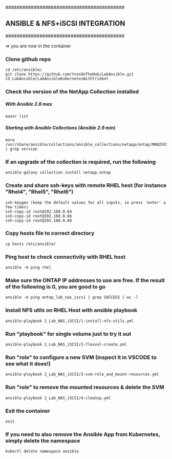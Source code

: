 ##########################################
## ANSIBLE & NFS+iSCSI INTEGRATION
##########################################

=>  you are now in the container

### Clone github repo
    cd /etc/ansible/ 
    git clone https://github.com/YvosOnTheHub/LabAnsible.git 
    cd LabAnsible/LabAnsibleKubernetesWithTrident


### Check the version of the NetApp Collection installed
##### With Ansible 2.8 max
    mazer list
##### Starting with Ansible Collections (Ansible 2.9 min)
    more /usr/share/ansible/collections/ansible_collections/netapp/ontap/MANIFEST.json | grep version

### If an upgrade of the collection is required, run the following
    ansible-galaxy collection install netapp.ontap



### Create and share ssh-keys with remote RHEL host (for instance "Rhel4", "Rhel5", "Rhel6")
    ssh-keygen (keep the default values for all inputs, ie press 'enter' a few times)
    ssh-copy-id root@192.168.0.64
    ssh-copy-id root@192.168.0.66
    ssh-copy-id root@192.168.0.69

### Copy hosts file to correct directory
    cp hosts /etc/ansible/

### Ping host to check connectivity with RHEL host 
    ansible -m ping rhel

### Make sure the ONTAP IP addresses to use are free. If the result of the following is 0, you are good to go
    ansible -m ping ontap_lab_nas_iscsi | grep SUCCESS | wc -l

### Install NFS utils on RHEL Host with ansible playbook
    ansible-playbook 2_Lab_NAS_iSCSI/1-install-nfs-utils.yml

### Run "playbook" for single volume just to try it out
    ansible-playbook 2_Lab_NAS_iSCSI/2-flexvol-create.yml

### Run "role" to configure a new SVM (inspect it in VSCODE to see what it does!)
    ansible-playbook 2_Lab_NAS_iSCSI/3-svm-role_and_mount-resources.yml 

### Run "role" to remove the mounted resources & delete the SVM
    ansible-playbook 2_Lab_NAS_iSCSI/4-cleanup.yml 

### Exit the container
    exit

### If you need to also remove the Ansible App from Kubernetes, simply delete the namespace
    kubectl delete namespace ansible